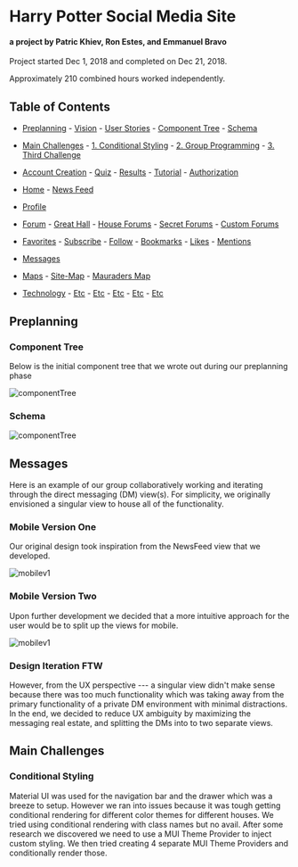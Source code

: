 # Harry Potter Social Media Site

#### a project by Patric Khiev, Ron Estes, and Emmanuel Bravo

Project started Dec 1, 2018 and completed on Dec 21, 2018.

Approximately 210 combined hours worked independently.

## Table of Contents

- [Preplanning](#preplanning) - [Vision](#vision) - [User Stories](#user-stories) - [Component Tree](#component-tree) - [Schema](#schema)

- [Main Challenges](#main-challenges) - [1. Conditional Styling](#conditional-styling) - [2. Group Programming](#averaged-profile-algorithm) - [3. Third Challenge](#profile-assignment-quiz-algorithm)

- [Account Creation](#account-creation) - [Quiz](#quiz) - [Results](#results) - [Tutorial](#tutorial) - [Authorization](#authorization)

- [Home](#home) - [News Feed](#news-feed)

- [Profile](#profile)

- [Forum](#forum) - [Great Hall](#great-hall) - [House Forums](#house-forums) - [Secret Forums](#secret-forums) - [Custom Forums](#custom-forums)

- [Favorites](#favorites) - [Subscribe](#subscribe) - [Follow](#follow) - [Bookmarks](#bookmarks) - [Likes](#likes) - [Mentions](#mentions)

- [Messages](#messages)

- [Maps](#maps) - [Site-Map](#site-map) - [Mauraders Map](#mauraders-map)

- [Technology](#technology) - [Etc](#) - [Etc](#) - [Etc](#) - [Etc](#) - [Etc](#)

## Preplanning

### Component Tree

Below is the initial component tree that we wrote out during our preplanning phase

![componentTree](https://s3.us-east-2.amazonaws.com/khamwas-readme/hp-component-tree-v1.png)

### Schema

![componentTree](https://s3.us-east-2.amazonaws.com/khamwas-readme/hp-schema-v1.png)

## Messages

Here is an example of our group collaboratively working and iterating through the direct messaging (DM) view(s). For simplicity, we originally envisioned a singular view to house all of the functionality.

### Mobile Version One

Our original design took inspiration from the NewsFeed view that we developed.

![mobilev1](https://s3.us-east-2.amazonaws.com/khamwas-readme/mobileDMv1.png)

### Mobile Version Two

Upon further development we decided that a more intuitive approach for the user would be to split up the views for mobile.

![mobilev1](https://s3.us-east-2.amazonaws.com/khamwas-readme/mobileDMv2.png)

### Design Iteration FTW

However, from the UX perspective --- a singular view didn't make sense because there was too much functionality which was taking away from the primary functionality of a private DM environment with minimal distractions. In the end, we decided to reduce UX ambiguity by maximizing the messaging real estate, and splitting the DMs into to two separate views.

## Main Challenges

### Conditional Styling

Material UI was used for the navigation bar and the drawer which was a breeze to setup. However we ran into issues because it was tough getting conditional rendering for different color themes for different houses. We tried using conditional rendering with class names but no avail. After some research we discovered we need to use a MUI Theme Provider to inject custom styling. We then tried creating 4 separate MUI Theme Providers and conditionally render those.
